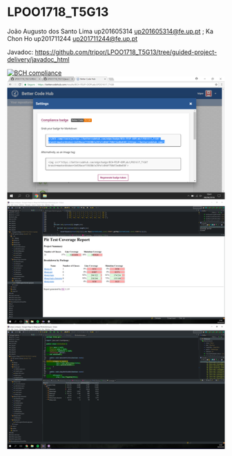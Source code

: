 # LPOO1718_T5G13

João Augusto dos Santo Lima up201605314 up201605314@fe.up.pt ; 
Ka Chon Ho up201711244 up201711244@fe.up.pt

Javadoc: https://github.com/tripor/LPOO1718_T5G13/tree/guided-project-delivery/javadoc_html

[![BCH compliance](https://bettercodehub.com/edge/badge/BCH-FEUP-OOPLab/LPOO1617_T1G8?branch=master&token=2e926ecef19920b1e29fe1c04df750d72ed8e030)](https://bettercodehub.com/)
![BCH](https://github.com/tripor/LPOO1718_T5G13/blob/guided-project-delivery/btc.png)
![PIT](https://github.com/tripor/LPOO1718_T5G13/blob/master/pit.png)
![Eclma](https://github.com/tripor/LPOO1718_T5G13/blob/master/eclma.png)
